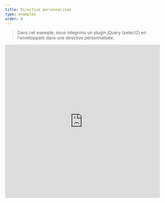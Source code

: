 ```yaml
---
title: Directive personnalisée
type: examples
order: 8
---
```


> Dans cet exemple, nous intégrons un plugin jQuery (select2) en l'enveloppant dans une directive personnalisée.

<iframe width="100%" height="500" src="https://jsfiddle.net/yyx990803/157m67zu/embedded/result,html,js,css" allowfullscreen="allowfullscreen" frameborder="0"></iframe>
